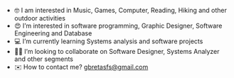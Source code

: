 - 🤓 I am interested in Music, Games, Computer, Reading, Hiking and other outdoor activities
- 😍 I’m interested in software programming, Graphic Designer, Software Engineering and Database
- 💻 I’m currently learning Systems analysis and software projects
- 🤝🏻 I’m looking to collaborate on Software Designer, Systems Analyzer and other segments
- ✉️ How to contact me? gbretasfs@gmail.com

<!---
Gbretas21/Gbretas21 is a ✨ special ✨ repository because its `README.md` (this file) appears on your GitHub profile.
You can click the Preview link to take a look at your changes.
--->
